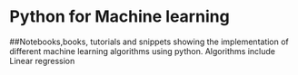 # Python for Machine learning
##Notebooks,books, tutorials and snippets showing the implementation of different machine learning algorithms using python.
Algorithms include Linear regression
